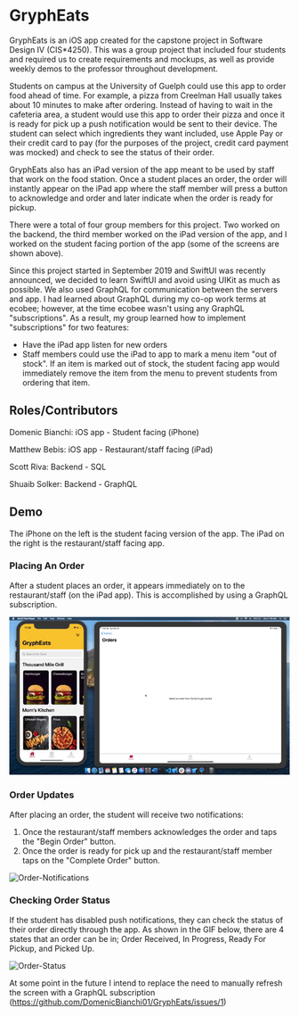 # GryphEats

GryphEats is an iOS app created for the capstone project in Software Design IV (CIS*4250). This was a group project that included four students and required us to create requirements and mockups, as well as provide weekly demos to the professor throughout development.

Students on campus at the University of Guelph could use this app to order food ahead of time. For example, a pizza from Creelman Hall usually takes about 10 minutes to make after ordering. Instead of having to wait in the cafeteria area, a student would use this app to order their pizza and once it is ready for pick up a push notification would be sent to their device. The student can select which ingredients they want included, use Apple Pay or their credit card to pay (for the purposes of the project, credit card payment was mocked) and check to see the status of their order.

GryphEats also has an iPad version of the app meant to be used by staff that work on the food station. Once a student places an order, the order will instantly appear on the iPad app where the staff member will press a button to acknowledge and order and later indicate when the order is ready for pickup.

There were a total of four group members for this project. Two worked on the backend, the third member worked on the iPad version of the app, and I worked on the student facing portion of the app (some of the screens are shown above).

Since this project started in September 2019 and SwiftUI was recently announced, we decided to learn SwiftUI and avoid using UIKit as much as possible. We also used GraphQL for communication between the servers and app. I had learned about GraphQL during my co-op work terms at ecobee; however, at the time ecobee wasn't using any GraphQL "subscriptions". As a result, my group learned how to implement "subscriptions" for two features:

- Have the iPad app listen for new orders
- Staff members could use the iPad to app to mark a menu item "out of stock". If an item is marked out of stock, the student facing app would immediately remove the item from the menu to prevent students from ordering that item.

## Roles/Contributors

Domenic Bianchi: iOS app - Student facing (iPhone)

Matthew Bebis: iOS app - Restaurant/staff facing (iPad)

Scott Riva: Backend - SQL

Shuaib Solker: Backend - GraphQL

## Demo

The iPhone on the left is the student facing version of the app. The iPad on the right is the restaurant/staff facing app.

### Placing An Order

After a student places an order, it appears immediately on to the restaurant/staff (on the iPad app). This is accomplished by using a GraphQL subscription.

![Place-Order](https://github.com/DomenicBianchi01/GryphEats/blob/master/Videos/PlaceOrder.gif)

### Order Updates

After placing an order, the student will receive two notifications:

1. Once the restaurant/staff members acknowledges the order and taps the "Begin Order" button.
2. Once the order is ready for pick up and the restaurant/staff member taps on the "Complete Order" button.

![Order-Notifications](https://github.com/DomenicBianchi01/GryphEats/blob/master/Videos/OrderStatusNotifications.gif)

### Checking Order Status

If the student has disabled push notifications, they can check the status of their order directly through the app. As shown in the GIF below, there are 4 states that an order can be in; Order Received, In Progress, Ready For Pickup, and Picked Up.

![Order-Status](https://github.com/DomenicBianchi01/GryphEats/blob/master/Videos/OrderStatusUpdates.gif)

At some point in the future I intend to replace the need to manually refresh the screen with a GraphQL subscription (https://github.com/DomenicBianchi01/GryphEats/issues/1)
